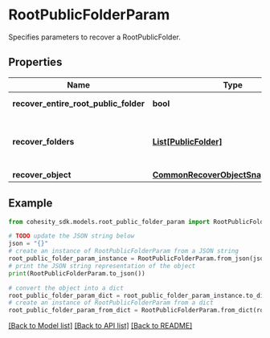# RootPublicFolderParam

Specifies parameters to recover a RootPublicFolder.

## Properties

Name | Type | Description | Notes
------------ | ------------- | ------------- | -------------
**recover_entire_root_public_folder** | **bool** | Specifies whether to recover the whole RootPublicFolder. | [optional] 
**recover_folders** | [**List[PublicFolder]**](PublicFolder.md) | Specifies a list of Public Folders to recover. This field is applicable only if &#39;recoverEntireRootPublicFolder&#39; is false. | [optional] 
**recover_object** | [**CommonRecoverObjectSnapshotParams**](CommonRecoverObjectSnapshotParams.md) |  | 

## Example

```python
from cohesity_sdk.models.root_public_folder_param import RootPublicFolderParam

# TODO update the JSON string below
json = "{}"
# create an instance of RootPublicFolderParam from a JSON string
root_public_folder_param_instance = RootPublicFolderParam.from_json(json)
# print the JSON string representation of the object
print(RootPublicFolderParam.to_json())

# convert the object into a dict
root_public_folder_param_dict = root_public_folder_param_instance.to_dict()
# create an instance of RootPublicFolderParam from a dict
root_public_folder_param_from_dict = RootPublicFolderParam.from_dict(root_public_folder_param_dict)
```
[[Back to Model list]](../README.md#documentation-for-models) [[Back to API list]](../README.md#documentation-for-api-endpoints) [[Back to README]](../README.md)


